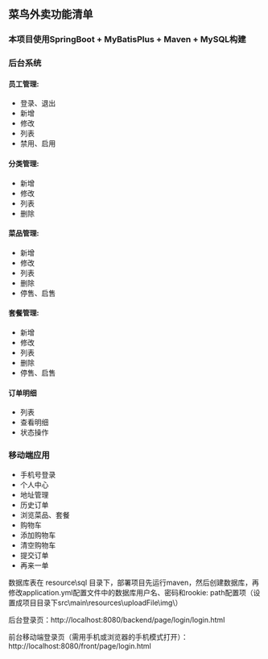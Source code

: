 ## 菜鸟外卖功能清单

### 本项目使用SpringBoot + MyBatisPlus + Maven + MySQL构建

### 后台系统

#### 员工管理:

- 登录、退出
- 新增
- 修改
- 列表
- 禁用、启用

#### 分类管理:

- 新增
- 修改
- 列表
- 删除

#### 菜品管理:

- 新增
- 修改
- 列表
- 删除
- 停售、启售

#### 套餐管理:

- 新增
- 修改
- 列表
- 删除
- 停售、启售


#### 订单明细

- 列表
- 查看明细
- 状态操作

### 移动端应用

- 手机号登录
- 个人中心
- 地址管理
- 历史订单
- 浏览菜品、套餐
- 购物车
- 添加购物车
- 清空购物车
- 提交订单
- 再来一单

数据库表在 resource\sql 目录下，部署项目先运行maven，然后创建数据库，再修改application.yml配置文件中的数据库用户名、密码和rookie:  path配置项（设置成项目目录下src\main\resources\uploadFile\img\）



后台登录页：http://localhost:8080/backend/page/login/login.html

前台移动端登录页（需用手机或浏览器的手机模式打开）：http://localhost:8080/front/page/login.html

